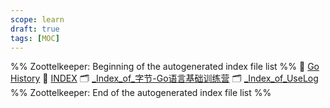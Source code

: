 ```yaml
---
scope: learn
draft: true
tags: [MOC]
---
```

%% Zoottelkeeper: Beginning of the autogenerated index file list  %%
📄 [Go History](10-ComputeScience/GoLang/Go%20History.md)
📄 [INDEX](10-ComputeScience/GoLang/INDEX.md)
🗂️ [_Index_of_字节-Go语言基础训练营](10-ComputeScience/GoLang/字节-Go语言基础训练营/_Index_of_字节-Go语言基础训练营.md)
🗂️ [_Index_of_UseLog](10-ComputeScience/GoLang/UseLog/_Index_of_UseLog)
%% Zoottelkeeper: End of the autogenerated index file list  %%
